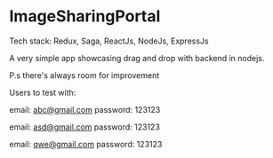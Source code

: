 # ImageSharingPortal

Tech stack:  Redux, Saga, ReactJs, NodeJs, ExpressJs

A very simple app showcasing drag and drop with backend in nodejs. 

P.s there's always room for improvement

Users to test with:

email: abc@gmail.com
password: 123123

email: asd@gmail.com
password: 123123

email: qwe@gmail.com
password: 123123
